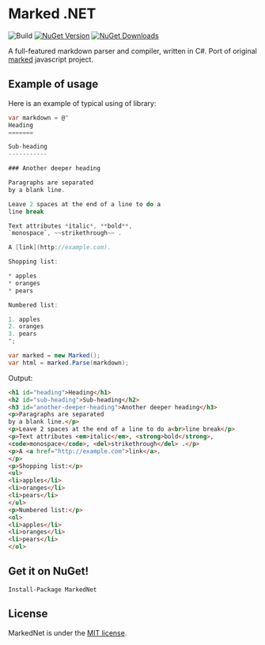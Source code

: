 # Marked .NET
![Build](https://github.com/alex-titarenko/markednet/workflows/Build/badge.svg?branch=main)
[![NuGet Version](http://img.shields.io/nuget/v/MarkedNet.svg?style=flat)](https://www.nuget.org/packages/MarkedNet/) [![NuGet Downloads](http://img.shields.io/nuget/dt/MarkedNet.svg?style=flat)](https://www.nuget.org/packages/MarkedNet/)

A full-featured markdown parser and compiler, written in C#. Port of original [marked](https://github.com/chjj/marked) javascript project.

## Example of usage
Here is an example of typical using of library:

```C#
var markdown = @"
Heading
=======

Sub-heading
-----------

### Another deeper heading

Paragraphs are separated
by a blank line.

Leave 2 spaces at the end of a line to do a  
line break

Text attributes *italic*, **bold**,
`monospace`, ~~strikethrough~~ .

A [link](http://example.com).

Shopping list:

* apples
* oranges
* pears

Numbered list:

1. apples
2. oranges
3. pears
";

var marked = new Marked();
var html = marked.Parse(markdown);
```

Output:
```html
<h1 id="heading">Heading</h1>
<h2 id="sub-heading">Sub-heading</h2>
<h3 id="another-deeper-heading">Another deeper heading</h3>
<p>Paragraphs are separated
by a blank line.</p>
<p>Leave 2 spaces at the end of a line to do a<br>line break</p>
<p>Text attributes <em>italic</em>, <strong>bold</strong>,
<code>monospace</code>, <del>strikethrough</del> .</p>
<p>A <a href="http://example.com">link</a>.
</p>
<p>Shopping list:</p>
<ul>
<li>apples</li>
<li>oranges</li>
<li>pears</li>
</ul>
<p>Numbered list:</p>
<ol>
<li>apples</li>
<li>oranges</li>
<li>pears</li>
</ol>
```


## Get it on NuGet!

    Install-Package MarkedNet

## License
MarkedNet is under the [MIT license](LICENSE.md).
